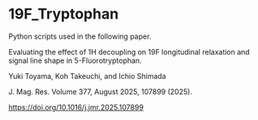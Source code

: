 # 19F_Tryptophan

Python scripts used in the following paper.

Evaluating the effect of 1H decoupling on 19F longitudinal relaxation and signal line shape in 5-Fluorotryptophan.

Yuki Toyama, Koh Takeuchi, and Ichio Shimada

J. Mag. Res. Volume 377, August 2025, 107899 (2025).

https://doi.org/10.1016/j.jmr.2025.107899
